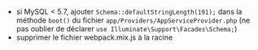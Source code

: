 - si MySQL < 5.7, ajouter ```Schema::defaultStringLength(191);``` dans la méthode ```boot()``` du fichier ```app/Providers/AppServiceProvider.php``` (ne pas oublier de déclarer ```use Illuminate\Support\Facades\Schema;```)
- supprimer le fichier webpack.mix.js à la racine